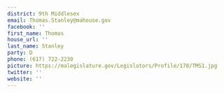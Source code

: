 ```yaml
---
district: 9th Middlesex
email: Thomas.Stanley@mahouse.gov
facebook: ''
first_name: Thomas
house_url: ''
last_name: Stanley
party: D
phone: (617) 722-2230
picture: https://malegislature.gov/Legislators/Profile/170/TMS1.jpg
twitter: ''
website: ''
---
```


